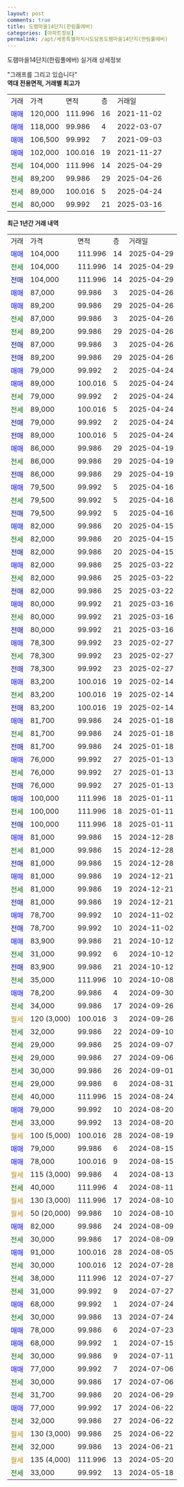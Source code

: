 ```yaml
---
layout: post
comments: true
title: 도램마을14단지(한림풀에버)
categories: [아파트정보]
permalink: /apt/세종특별자치시도담동도램마을14단지(한림풀에버)
---
```


도램마을14단지(한림풀에버) 실거래 상세정보

<script type="text/javascript">
  google.charts.load('current', {'packages':['line', 'corechart']});
  google.charts.setOnLoadCallback(drawChart);

  function drawChart() {
    var data = new google.visualization.DataTable();
    data.addColumn('date', '거래일');
    data.addColumn('number', "매매");
    data.addColumn('number', "전세");
    data.addColumn('number', "전매");

    data.addRows([[new Date(Date.parse("2025-04-29")), 104000, null, null], [new Date(Date.parse("2025-04-29")), null, 104000, null], [new Date(Date.parse("2025-04-29")), null, null, 104000], [new Date(Date.parse("2025-04-26")), 87000, null, null], [new Date(Date.parse("2025-04-26")), 89200, null, null], [new Date(Date.parse("2025-04-26")), null, 87000, null], [new Date(Date.parse("2025-04-26")), null, 89200, null], [new Date(Date.parse("2025-04-26")), null, null, 87000], [new Date(Date.parse("2025-04-26")), null, null, 89200], [new Date(Date.parse("2025-04-24")), 79000, null, null], [new Date(Date.parse("2025-04-24")), 89000, null, null], [new Date(Date.parse("2025-04-24")), null, 79000, null], [new Date(Date.parse("2025-04-24")), null, 89000, null], [new Date(Date.parse("2025-04-24")), null, null, 79000], [new Date(Date.parse("2025-04-24")), null, null, 89000], [new Date(Date.parse("2025-04-19")), 86000, null, null], [new Date(Date.parse("2025-04-19")), null, 86000, null], [new Date(Date.parse("2025-04-19")), null, null, 86000], [new Date(Date.parse("2025-04-16")), 79500, null, null], [new Date(Date.parse("2025-04-16")), null, 79500, null], [new Date(Date.parse("2025-04-16")), null, null, 79500], [new Date(Date.parse("2025-04-15")), 82000, null, null], [new Date(Date.parse("2025-04-15")), null, 82000, null], [new Date(Date.parse("2025-04-15")), null, null, 82000], [new Date(Date.parse("2025-03-22")), 82000, null, null], [new Date(Date.parse("2025-03-22")), null, 82000, null], [new Date(Date.parse("2025-03-22")), null, null, 82000], [new Date(Date.parse("2025-03-16")), 80000, null, null], [new Date(Date.parse("2025-03-16")), null, 80000, null], [new Date(Date.parse("2025-03-16")), null, null, 80000], [new Date(Date.parse("2025-02-27")), 78300, null, null], [new Date(Date.parse("2025-02-27")), null, 78300, null], [new Date(Date.parse("2025-02-27")), null, null, 78300], [new Date(Date.parse("2025-02-14")), 83200, null, null], [new Date(Date.parse("2025-02-14")), null, 83200, null], [new Date(Date.parse("2025-02-14")), null, null, 83200], [new Date(Date.parse("2025-01-18")), 81700, null, null], [new Date(Date.parse("2025-01-18")), null, 81700, null], [new Date(Date.parse("2025-01-18")), null, null, 81700], [new Date(Date.parse("2025-01-13")), 76000, null, null], [new Date(Date.parse("2025-01-13")), null, 76000, null], [new Date(Date.parse("2025-01-13")), null, null, 76000], [new Date(Date.parse("2025-01-11")), 100000, null, null], [new Date(Date.parse("2025-01-11")), null, 100000, null], [new Date(Date.parse("2025-01-11")), null, null, 100000], [new Date(Date.parse("2024-12-28")), 81000, null, null], [new Date(Date.parse("2024-12-28")), null, 81000, null], [new Date(Date.parse("2024-12-28")), null, null, 81000], [new Date(Date.parse("2024-12-21")), 81000, null, null], [new Date(Date.parse("2024-12-21")), null, 81000, null], [new Date(Date.parse("2024-12-21")), null, null, 81000], [new Date(Date.parse("2024-11-02")), 78700, null, null], [new Date(Date.parse("2024-11-02")), null, null, 78700], [new Date(Date.parse("2024-10-12")), 83900, null, null], [new Date(Date.parse("2024-10-12")), null, 31000, null], [new Date(Date.parse("2024-10-12")), null, null, 83900], [new Date(Date.parse("2024-10-08")), null, 35000, null], [new Date(Date.parse("2024-09-30")), 78200, null, null], [new Date(Date.parse("2024-09-26")), null, 34000, null], [new Date(Date.parse("2024-09-26")), null, null, null], [new Date(Date.parse("2024-09-10")), null, 32000, null], [new Date(Date.parse("2024-09-07")), null, 29000, null], [new Date(Date.parse("2024-09-06")), null, 29000, null], [new Date(Date.parse("2024-09-01")), null, 30000, null], [new Date(Date.parse("2024-08-31")), null, 29000, null], [new Date(Date.parse("2024-08-24")), null, 40000, null], [new Date(Date.parse("2024-08-20")), 79000, null, null], [new Date(Date.parse("2024-08-20")), null, 33000, null], [new Date(Date.parse("2024-08-19")), null, null, null], [new Date(Date.parse("2024-08-15")), 79000, null, null], [new Date(Date.parse("2024-08-15")), 78000, null, null], [new Date(Date.parse("2024-08-13")), null, null, null], [new Date(Date.parse("2024-08-11")), null, 40000, null], [new Date(Date.parse("2024-08-10")), null, null, null], [new Date(Date.parse("2024-08-10")), null, null, null], [new Date(Date.parse("2024-08-09")), 82000, null, null], [new Date(Date.parse("2024-08-09")), null, 30000, null], [new Date(Date.parse("2024-08-05")), 91000, null, null], [new Date(Date.parse("2024-07-28")), null, 30000, null], [new Date(Date.parse("2024-07-27")), null, 38000, null], [new Date(Date.parse("2024-07-27")), null, 31000, null], [new Date(Date.parse("2024-07-24")), 68000, null, null], [new Date(Date.parse("2024-07-24")), null, 30000, null], [new Date(Date.parse("2024-07-23")), 78000, null, null], [new Date(Date.parse("2024-07-15")), 68000, null, null], [new Date(Date.parse("2024-07-11")), null, 30000, null], [new Date(Date.parse("2024-07-06")), 77000, null, null], [new Date(Date.parse("2024-07-06")), null, 30000, null], [new Date(Date.parse("2024-06-29")), null, 31700, null], [new Date(Date.parse("2024-06-22")), 77000, null, null], [new Date(Date.parse("2024-06-22")), null, 32000, null], [new Date(Date.parse("2024-06-22")), null, null, null], [new Date(Date.parse("2024-06-21")), null, 32000, null], [new Date(Date.parse("2024-05-20")), null, null, null], [new Date(Date.parse("2024-05-18")), null, 33000, null]]);

    var options = {
      hAxis: {
        format: 'yyyy/MM/dd'
      },    
      lineWidth: 0,
      pointsVisible: true,    
      title: '최근 1년간 유형별 실거래가 분포',
      legend: { position: 'bottom' }
    };

    var formatter = new google.visualization.NumberFormat({pattern:'###,###'} );
    formatter.format(data, 1);
    formatter.format(data, 2);
    
    setTimeout(function() {
        var chart = new google.visualization.LineChart(document.getElementById('columnchart_material'));
        chart.draw(data, (options));
        document.getElementById('loading').style.display = 'none';
    }, 200);
  }
</script>


<div id="loading" style="z-index:20; display: block; margin-left: 0px">"그래프를 그리고 있습니다"</div>
<div id="columnchart_material" style="width: 95%; margin-left: 0px; display: block"></div>
<!-- contents start -->
<b>역대 전용면적, 거래별 최고가</b>
<table class="sortable">
    <tr>
      <td>거래</td>
      <td>가격</td>
      <td>면적</td>
      <td>층</td>
      <td>거래일</td>
    </tr>
        <tr>
          <td><a style="color: blue">매매</a></td>
          <td>120,000</td>
          <td>111.996</td>
          <td>16</td>
          <td>2021-11-02</td>
        </tr>            <tr>
          <td><a style="color: blue">매매</a></td>
          <td>118,000</td>
          <td>99.986</td>
          <td>4</td>
          <td>2022-03-07</td>
        </tr>            <tr>
          <td><a style="color: blue">매매</a></td>
          <td>106,500</td>
          <td>99.992</td>
          <td>7</td>
          <td>2021-09-03</td>
        </tr>            <tr>
          <td><a style="color: blue">매매</a></td>
          <td>102,000</td>
          <td>100.016</td>
          <td>19</td>
          <td>2021-11-27</td>
        </tr>        
        <tr>
              <td><a style="color: darkgreen">전세</a></td>
              <td>104,000</td>
              <td>111.996</td>
              <td>14</td>
              <td>2025-04-29</td>
            </tr>            <tr>
              <td><a style="color: darkgreen">전세</a></td>
              <td>89,200</td>
              <td>99.986</td>
              <td>29</td>
              <td>2025-04-26</td>
            </tr>            <tr>
              <td><a style="color: darkgreen">전세</a></td>
              <td>89,000</td>
              <td>100.016</td>
              <td>5</td>
              <td>2025-04-24</td>
            </tr>            <tr>
              <td><a style="color: darkgreen">전세</a></td>
              <td>80,000</td>
              <td>99.992</td>
              <td>21</td>
              <td>2025-03-16</td>
            </tr>        
    
</table>

<b>최근 1년간 거래 내역</b>

<table class="sortable">
    <tr>
      <td>거래</td>
      <td>가격</td>
      <td>면적</td>
      <td>층</td>
      <td>거래일</td>
    </tr>
    <tr>
      <td><a style="color: blue">매매</a></td>
      <td>104,000</td>
      <td>111.996</td>
      <td>14</td>
      <td>2025-04-29</td>
    </tr>          <tr>
      <td><a style="color: darkgreen">전세</a></td>
      <td>104,000</td>
      <td>111.996</td>
      <td>14</td>
      <td>2025-04-29</td>
    </tr>          <tr>
      <td><a style="color: darkblue">전매</a></td>
      <td>104,000</td>
      <td>111.996</td>
      <td>14</td>
      <td>2025-04-29</td>
    </tr>          <tr>
      <td><a style="color: blue">매매</a></td>
      <td>87,000</td>
      <td>99.986</td>
      <td>3</td>
      <td>2025-04-26</td>
    </tr>          <tr>
      <td><a style="color: blue">매매</a></td>
      <td>89,200</td>
      <td>99.986</td>
      <td>29</td>
      <td>2025-04-26</td>
    </tr>          <tr>
      <td><a style="color: darkgreen">전세</a></td>
      <td>87,000</td>
      <td>99.986</td>
      <td>3</td>
      <td>2025-04-26</td>
    </tr>          <tr>
      <td><a style="color: darkgreen">전세</a></td>
      <td>89,200</td>
      <td>99.986</td>
      <td>29</td>
      <td>2025-04-26</td>
    </tr>          <tr>
      <td><a style="color: darkblue">전매</a></td>
      <td>87,000</td>
      <td>99.986</td>
      <td>3</td>
      <td>2025-04-26</td>
    </tr>          <tr>
      <td><a style="color: darkblue">전매</a></td>
      <td>89,200</td>
      <td>99.986</td>
      <td>29</td>
      <td>2025-04-26</td>
    </tr>          <tr>
      <td><a style="color: blue">매매</a></td>
      <td>79,000</td>
      <td>99.992</td>
      <td>2</td>
      <td>2025-04-24</td>
    </tr>          <tr>
      <td><a style="color: blue">매매</a></td>
      <td>89,000</td>
      <td>100.016</td>
      <td>5</td>
      <td>2025-04-24</td>
    </tr>          <tr>
      <td><a style="color: darkgreen">전세</a></td>
      <td>79,000</td>
      <td>99.992</td>
      <td>2</td>
      <td>2025-04-24</td>
    </tr>          <tr>
      <td><a style="color: darkgreen">전세</a></td>
      <td>89,000</td>
      <td>100.016</td>
      <td>5</td>
      <td>2025-04-24</td>
    </tr>          <tr>
      <td><a style="color: darkblue">전매</a></td>
      <td>79,000</td>
      <td>99.992</td>
      <td>2</td>
      <td>2025-04-24</td>
    </tr>          <tr>
      <td><a style="color: darkblue">전매</a></td>
      <td>89,000</td>
      <td>100.016</td>
      <td>5</td>
      <td>2025-04-24</td>
    </tr>          <tr>
      <td><a style="color: blue">매매</a></td>
      <td>86,000</td>
      <td>99.986</td>
      <td>29</td>
      <td>2025-04-19</td>
    </tr>          <tr>
      <td><a style="color: darkgreen">전세</a></td>
      <td>86,000</td>
      <td>99.986</td>
      <td>29</td>
      <td>2025-04-19</td>
    </tr>          <tr>
      <td><a style="color: darkblue">전매</a></td>
      <td>86,000</td>
      <td>99.986</td>
      <td>29</td>
      <td>2025-04-19</td>
    </tr>          <tr>
      <td><a style="color: blue">매매</a></td>
      <td>79,500</td>
      <td>99.992</td>
      <td>5</td>
      <td>2025-04-16</td>
    </tr>          <tr>
      <td><a style="color: darkgreen">전세</a></td>
      <td>79,500</td>
      <td>99.992</td>
      <td>5</td>
      <td>2025-04-16</td>
    </tr>          <tr>
      <td><a style="color: darkblue">전매</a></td>
      <td>79,500</td>
      <td>99.992</td>
      <td>5</td>
      <td>2025-04-16</td>
    </tr>          <tr>
      <td><a style="color: blue">매매</a></td>
      <td>82,000</td>
      <td>99.986</td>
      <td>20</td>
      <td>2025-04-15</td>
    </tr>          <tr>
      <td><a style="color: darkgreen">전세</a></td>
      <td>82,000</td>
      <td>99.986</td>
      <td>20</td>
      <td>2025-04-15</td>
    </tr>          <tr>
      <td><a style="color: darkblue">전매</a></td>
      <td>82,000</td>
      <td>99.986</td>
      <td>20</td>
      <td>2025-04-15</td>
    </tr>          <tr>
      <td><a style="color: blue">매매</a></td>
      <td>82,000</td>
      <td>99.986</td>
      <td>25</td>
      <td>2025-03-22</td>
    </tr>          <tr>
      <td><a style="color: darkgreen">전세</a></td>
      <td>82,000</td>
      <td>99.986</td>
      <td>25</td>
      <td>2025-03-22</td>
    </tr>          <tr>
      <td><a style="color: darkblue">전매</a></td>
      <td>82,000</td>
      <td>99.986</td>
      <td>25</td>
      <td>2025-03-22</td>
    </tr>          <tr>
      <td><a style="color: blue">매매</a></td>
      <td>80,000</td>
      <td>99.992</td>
      <td>21</td>
      <td>2025-03-16</td>
    </tr>          <tr>
      <td><a style="color: darkgreen">전세</a></td>
      <td>80,000</td>
      <td>99.992</td>
      <td>21</td>
      <td>2025-03-16</td>
    </tr>          <tr>
      <td><a style="color: darkblue">전매</a></td>
      <td>80,000</td>
      <td>99.992</td>
      <td>21</td>
      <td>2025-03-16</td>
    </tr>          <tr>
      <td><a style="color: blue">매매</a></td>
      <td>78,300</td>
      <td>99.992</td>
      <td>23</td>
      <td>2025-02-27</td>
    </tr>          <tr>
      <td><a style="color: darkgreen">전세</a></td>
      <td>78,300</td>
      <td>99.992</td>
      <td>23</td>
      <td>2025-02-27</td>
    </tr>          <tr>
      <td><a style="color: darkblue">전매</a></td>
      <td>78,300</td>
      <td>99.992</td>
      <td>23</td>
      <td>2025-02-27</td>
    </tr>          <tr>
      <td><a style="color: blue">매매</a></td>
      <td>83,200</td>
      <td>100.016</td>
      <td>19</td>
      <td>2025-02-14</td>
    </tr>          <tr>
      <td><a style="color: darkgreen">전세</a></td>
      <td>83,200</td>
      <td>100.016</td>
      <td>19</td>
      <td>2025-02-14</td>
    </tr>          <tr>
      <td><a style="color: darkblue">전매</a></td>
      <td>83,200</td>
      <td>100.016</td>
      <td>19</td>
      <td>2025-02-14</td>
    </tr>          <tr>
      <td><a style="color: blue">매매</a></td>
      <td>81,700</td>
      <td>99.986</td>
      <td>24</td>
      <td>2025-01-18</td>
    </tr>          <tr>
      <td><a style="color: darkgreen">전세</a></td>
      <td>81,700</td>
      <td>99.986</td>
      <td>24</td>
      <td>2025-01-18</td>
    </tr>          <tr>
      <td><a style="color: darkblue">전매</a></td>
      <td>81,700</td>
      <td>99.986</td>
      <td>24</td>
      <td>2025-01-18</td>
    </tr>          <tr>
      <td><a style="color: blue">매매</a></td>
      <td>76,000</td>
      <td>99.992</td>
      <td>27</td>
      <td>2025-01-13</td>
    </tr>          <tr>
      <td><a style="color: darkgreen">전세</a></td>
      <td>76,000</td>
      <td>99.992</td>
      <td>27</td>
      <td>2025-01-13</td>
    </tr>          <tr>
      <td><a style="color: darkblue">전매</a></td>
      <td>76,000</td>
      <td>99.992</td>
      <td>27</td>
      <td>2025-01-13</td>
    </tr>          <tr>
      <td><a style="color: blue">매매</a></td>
      <td>100,000</td>
      <td>111.996</td>
      <td>18</td>
      <td>2025-01-11</td>
    </tr>          <tr>
      <td><a style="color: darkgreen">전세</a></td>
      <td>100,000</td>
      <td>111.996</td>
      <td>18</td>
      <td>2025-01-11</td>
    </tr>          <tr>
      <td><a style="color: darkblue">전매</a></td>
      <td>100,000</td>
      <td>111.996</td>
      <td>18</td>
      <td>2025-01-11</td>
    </tr>          <tr>
      <td><a style="color: blue">매매</a></td>
      <td>81,000</td>
      <td>99.986</td>
      <td>15</td>
      <td>2024-12-28</td>
    </tr>          <tr>
      <td><a style="color: darkgreen">전세</a></td>
      <td>81,000</td>
      <td>99.986</td>
      <td>15</td>
      <td>2024-12-28</td>
    </tr>          <tr>
      <td><a style="color: darkblue">전매</a></td>
      <td>81,000</td>
      <td>99.986</td>
      <td>15</td>
      <td>2024-12-28</td>
    </tr>          <tr>
      <td><a style="color: blue">매매</a></td>
      <td>81,000</td>
      <td>99.986</td>
      <td>19</td>
      <td>2024-12-21</td>
    </tr>          <tr>
      <td><a style="color: darkgreen">전세</a></td>
      <td>81,000</td>
      <td>99.986</td>
      <td>19</td>
      <td>2024-12-21</td>
    </tr>          <tr>
      <td><a style="color: darkblue">전매</a></td>
      <td>81,000</td>
      <td>99.986</td>
      <td>19</td>
      <td>2024-12-21</td>
    </tr>          <tr>
      <td><a style="color: blue">매매</a></td>
      <td>78,700</td>
      <td>99.992</td>
      <td>10</td>
      <td>2024-11-02</td>
    </tr>          <tr>
      <td><a style="color: darkblue">전매</a></td>
      <td>78,700</td>
      <td>99.992</td>
      <td>10</td>
      <td>2024-11-02</td>
    </tr>          <tr>
      <td><a style="color: blue">매매</a></td>
      <td>83,900</td>
      <td>99.986</td>
      <td>21</td>
      <td>2024-10-12</td>
    </tr>          <tr>
      <td><a style="color: darkgreen">전세</a></td>
      <td>31,000</td>
      <td>99.992</td>
      <td>6</td>
      <td>2024-10-12</td>
    </tr>          <tr>
      <td><a style="color: darkblue">전매</a></td>
      <td>83,900</td>
      <td>99.986</td>
      <td>21</td>
      <td>2024-10-12</td>
    </tr>          <tr>
      <td><a style="color: darkgreen">전세</a></td>
      <td>35,000</td>
      <td>111.996</td>
      <td>10</td>
      <td>2024-10-08</td>
    </tr>          <tr>
      <td><a style="color: blue">매매</a></td>
      <td>78,200</td>
      <td>99.986</td>
      <td>4</td>
      <td>2024-09-30</td>
    </tr>          <tr>
      <td><a style="color: darkgreen">전세</a></td>
      <td>34,000</td>
      <td>99.986</td>
      <td>17</td>
      <td>2024-09-26</td>
    </tr>          <tr>
      <td><a style="color: darkgoldenrod">월세</a></td>
      <td>120 (3,000)</td>
      <td>100.016</td>
      <td>3</td>
      <td>2024-09-26</td>
    </tr>          <tr>
      <td><a style="color: darkgreen">전세</a></td>
      <td>32,000</td>
      <td>99.986</td>
      <td>22</td>
      <td>2024-09-10</td>
    </tr>          <tr>
      <td><a style="color: darkgreen">전세</a></td>
      <td>29,000</td>
      <td>99.986</td>
      <td>25</td>
      <td>2024-09-07</td>
    </tr>          <tr>
      <td><a style="color: darkgreen">전세</a></td>
      <td>29,000</td>
      <td>99.986</td>
      <td>27</td>
      <td>2024-09-06</td>
    </tr>          <tr>
      <td><a style="color: darkgreen">전세</a></td>
      <td>30,000</td>
      <td>99.986</td>
      <td>26</td>
      <td>2024-09-01</td>
    </tr>          <tr>
      <td><a style="color: darkgreen">전세</a></td>
      <td>29,000</td>
      <td>99.986</td>
      <td>6</td>
      <td>2024-08-31</td>
    </tr>          <tr>
      <td><a style="color: darkgreen">전세</a></td>
      <td>40,000</td>
      <td>111.996</td>
      <td>15</td>
      <td>2024-08-24</td>
    </tr>          <tr>
      <td><a style="color: blue">매매</a></td>
      <td>79,000</td>
      <td>99.992</td>
      <td>10</td>
      <td>2024-08-20</td>
    </tr>          <tr>
      <td><a style="color: darkgreen">전세</a></td>
      <td>33,000</td>
      <td>99.992</td>
      <td>13</td>
      <td>2024-08-20</td>
    </tr>          <tr>
      <td><a style="color: darkgoldenrod">월세</a></td>
      <td>100 (5,000)</td>
      <td>100.016</td>
      <td>28</td>
      <td>2024-08-19</td>
    </tr>          <tr>
      <td><a style="color: blue">매매</a></td>
      <td>79,000</td>
      <td>99.986</td>
      <td>6</td>
      <td>2024-08-15</td>
    </tr>          <tr>
      <td><a style="color: blue">매매</a></td>
      <td>78,000</td>
      <td>100.016</td>
      <td>9</td>
      <td>2024-08-15</td>
    </tr>          <tr>
      <td><a style="color: darkgoldenrod">월세</a></td>
      <td>115 (3,000)</td>
      <td>99.986</td>
      <td>4</td>
      <td>2024-08-13</td>
    </tr>          <tr>
      <td><a style="color: darkgreen">전세</a></td>
      <td>40,000</td>
      <td>111.996</td>
      <td>4</td>
      <td>2024-08-11</td>
    </tr>          <tr>
      <td><a style="color: darkgoldenrod">월세</a></td>
      <td>130 (3,000)</td>
      <td>111.996</td>
      <td>17</td>
      <td>2024-08-10</td>
    </tr>          <tr>
      <td><a style="color: darkgoldenrod">월세</a></td>
      <td>50 (20,000)</td>
      <td>99.986</td>
      <td>10</td>
      <td>2024-08-10</td>
    </tr>          <tr>
      <td><a style="color: blue">매매</a></td>
      <td>82,000</td>
      <td>99.986</td>
      <td>24</td>
      <td>2024-08-09</td>
    </tr>          <tr>
      <td><a style="color: darkgreen">전세</a></td>
      <td>30,000</td>
      <td>99.986</td>
      <td>17</td>
      <td>2024-08-09</td>
    </tr>          <tr>
      <td><a style="color: blue">매매</a></td>
      <td>91,000</td>
      <td>100.016</td>
      <td>28</td>
      <td>2024-08-05</td>
    </tr>          <tr>
      <td><a style="color: darkgreen">전세</a></td>
      <td>30,000</td>
      <td>100.016</td>
      <td>12</td>
      <td>2024-07-28</td>
    </tr>          <tr>
      <td><a style="color: darkgreen">전세</a></td>
      <td>38,000</td>
      <td>111.996</td>
      <td>12</td>
      <td>2024-07-27</td>
    </tr>          <tr>
      <td><a style="color: darkgreen">전세</a></td>
      <td>31,000</td>
      <td>99.992</td>
      <td>9</td>
      <td>2024-07-27</td>
    </tr>          <tr>
      <td><a style="color: blue">매매</a></td>
      <td>68,000</td>
      <td>99.992</td>
      <td>1</td>
      <td>2024-07-24</td>
    </tr>          <tr>
      <td><a style="color: darkgreen">전세</a></td>
      <td>30,000</td>
      <td>99.986</td>
      <td>13</td>
      <td>2024-07-24</td>
    </tr>          <tr>
      <td><a style="color: blue">매매</a></td>
      <td>78,000</td>
      <td>99.986</td>
      <td>6</td>
      <td>2024-07-23</td>
    </tr>          <tr>
      <td><a style="color: blue">매매</a></td>
      <td>68,000</td>
      <td>99.992</td>
      <td>1</td>
      <td>2024-07-15</td>
    </tr>          <tr>
      <td><a style="color: darkgreen">전세</a></td>
      <td>30,000</td>
      <td>99.986</td>
      <td>9</td>
      <td>2024-07-11</td>
    </tr>          <tr>
      <td><a style="color: blue">매매</a></td>
      <td>77,000</td>
      <td>99.992</td>
      <td>7</td>
      <td>2024-07-06</td>
    </tr>          <tr>
      <td><a style="color: darkgreen">전세</a></td>
      <td>30,000</td>
      <td>99.986</td>
      <td>17</td>
      <td>2024-07-06</td>
    </tr>          <tr>
      <td><a style="color: darkgreen">전세</a></td>
      <td>31,700</td>
      <td>99.986</td>
      <td>20</td>
      <td>2024-06-29</td>
    </tr>          <tr>
      <td><a style="color: blue">매매</a></td>
      <td>77,000</td>
      <td>99.992</td>
      <td>17</td>
      <td>2024-06-22</td>
    </tr>          <tr>
      <td><a style="color: darkgreen">전세</a></td>
      <td>32,000</td>
      <td>99.986</td>
      <td>27</td>
      <td>2024-06-22</td>
    </tr>          <tr>
      <td><a style="color: darkgoldenrod">월세</a></td>
      <td>130 (3,000)</td>
      <td>99.986</td>
      <td>25</td>
      <td>2024-06-22</td>
    </tr>          <tr>
      <td><a style="color: darkgreen">전세</a></td>
      <td>32,000</td>
      <td>99.986</td>
      <td>13</td>
      <td>2024-06-21</td>
    </tr>          <tr>
      <td><a style="color: darkgoldenrod">월세</a></td>
      <td>135 (4,000)</td>
      <td>111.996</td>
      <td>13</td>
      <td>2024-05-20</td>
    </tr>          <tr>
      <td><a style="color: darkgreen">전세</a></td>
      <td>33,000</td>
      <td>99.992</td>
      <td>13</td>
      <td>2024-05-18</td>
    </tr>      </table>
<!-- contents end -->    

